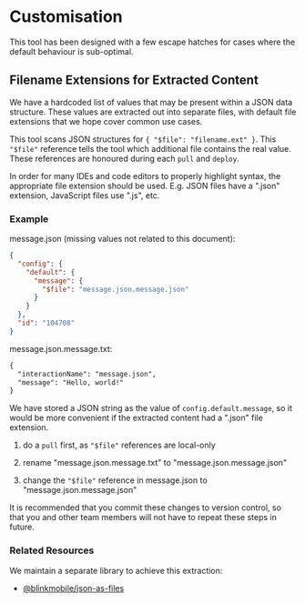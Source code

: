 # Customisation

This tool has been designed with a few escape hatches for cases where the default behaviour is sub-optimal.


## Filename Extensions for Extracted Content

We have a hardcoded list of values that may be present within a JSON data structure.
These values are extracted out into separate files,
with default file extensions that we hope cover common use cases.

This tool scans JSON structures for `{ "$file": "filename.ext" }`.
This `"$file"` reference tells the tool which additional file contains the real value.
These references are honoured during each `pull` and `deploy`.

In order for many IDEs and code editors to properly highlight syntax,
the appropriate file extension should be used.
E.g. JSON files have a ".json" extension, JavaScript files use ".js", etc.


### Example

message.json (missing values not related to this document):

```json
{
  "config": {
    "default": {
      "message": {
        "$file": "message.json.message.json"
      }
    }
  },
  "id": "104708"
}
```

message.json.message.txt:

```txt
{
  "interactionName": "message.json",
  "message": "Hello, world!"
}
```

We have stored a JSON string as the value of `config.default.message`,
so it would be more convenient if the extracted content had a ".json" file extension.

1. do a `pull` first, as `"$file"` references are local-only

2. rename "message.json.message.txt" to "message.json.message.json"

3. change the `"$file"` reference in message.json to "message.json.message.json"

It is recommended that you commit these changes to version control,
so that you and other team members will not have to repeat these steps in future.


### Related Resources

We maintain a separate library to achieve this extraction:
- [@blinkmobile/json-as-files](https://github.com/blinkmobile/json-as-files.js)
